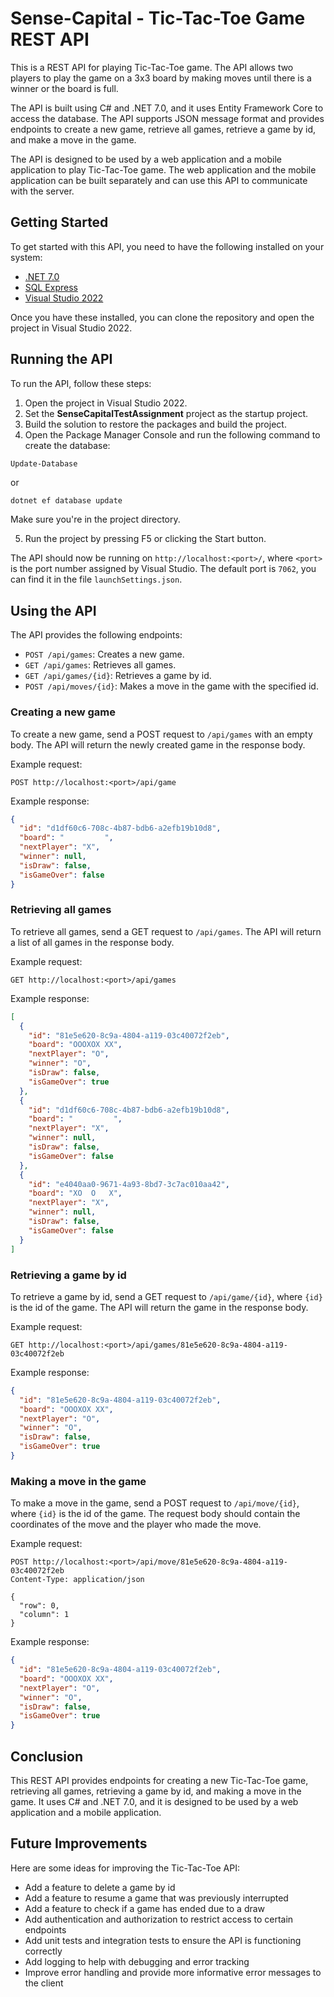 # Sense-Capital - Tic-Tac-Toe Game REST API

This is a REST API for playing Tic-Tac-Toe game. The API allows two players to play the game on a 3x3 board by making moves until there is a winner or the board is full.

The API is built using C# and .NET 7.0, and it uses Entity Framework Core to access the database. The API supports JSON message format and provides endpoints to create a new game, retrieve all games, retrieve a game by id, and make a move in the game.

The API is designed to be used by a web application and a mobile application to play Tic-Tac-Toe game. The web application and the mobile application can be built separately and can use this API to communicate with the server.

## Getting Started

To get started with this API, you need to have the following installed on your system:

- [.NET 7.0](https://dotnet.microsoft.com/en-us/download/dotnet/7.0)
- [SQL Express](https://www.microsoft.com/en-US/download/details.aspx?id=101064)
- [Visual Studio 2022](https://visualstudio.microsoft.com/vs/)

Once you have these installed, you can clone the repository and open the project in Visual Studio 2022.

## Running the API

To run the API, follow these steps:

1. Open the project in Visual Studio 2022.
2. Set the **SenseCapitalTestAssignment** project as the startup project.
3. Build the solution to restore the packages and build the project.
4. Open the Package Manager Console and run the following command to create the database:

``` PowerShell
Update-Database
```

or

```.NET CLI
dotnet ef database update
```

Make sure you're in the project directory.

5. Run the project by pressing F5 or clicking the Start button.

The API should now be running on `http://localhost:<port>/`, where `<port>` is the port number assigned by Visual Studio. The default port is `7062`, you can find it in the file `launchSettings.json`.

## Using the API

The API provides the following endpoints:

- `POST /api/games`: Creates a new game.
- `GET /api/games`: Retrieves all games.
- `GET /api/games/{id}`: Retrieves a game by id.
- `POST /api/moves/{id}`: Makes a move in the game with the specified id.

### Creating a new game

To create a new game, send a POST request to `/api/games` with an empty body. The API will return the newly created game in the response body.

Example request:

```Insomnia
POST http://localhost:<port>/api/game
```

Example response:

```json
{
  "id": "d1df60c6-708c-4b87-bdb6-a2efb19b10d8",
  "board": "         ",
  "nextPlayer": "X",
  "winner": null,
  "isDraw": false,
  "isGameOver": false
}
```

### Retrieving all games

To retrieve all games, send a GET request to `/api/games`. The API will return a list of all games in the response body.

Example request:

```Insomnia
GET http://localhost:<port>/api/games
```

Example response:

```json
[
  {
    "id": "81e5e620-8c9a-4804-a119-03c40072f2eb",
    "board": "OOOXOX XX",
    "nextPlayer": "O",
    "winner": "O",
    "isDraw": false,
    "isGameOver": true
  },
  {
    "id": "d1df60c6-708c-4b87-bdb6-a2efb19b10d8",
    "board": "         ",
    "nextPlayer": "X",
    "winner": null,
    "isDraw": false,
    "isGameOver": false
  },
  {
    "id": "e4040aa0-9671-4a93-8bd7-3c7ac010aa42",
    "board": "XO  O   X",
    "nextPlayer": "X",
    "winner": null,
    "isDraw": false,
    "isGameOver": false
  }
]
```

### Retrieving a game by id

To retrieve a game by id, send a GET request to `/api/game/{id}`, where `{id}` is the id of the game. The API will return the game in the response body.

Example request:

```Insomnia
GET http://localhost:<port>/api/games/81e5e620-8c9a-4804-a119-03c40072f2eb
```

Example response:

```json
{
  "id": "81e5e620-8c9a-4804-a119-03c40072f2eb",
  "board": "OOOXOX XX",
  "nextPlayer": "O",
  "winner": "O",
  "isDraw": false,
  "isGameOver": true
}
```

### Making a move in the game

To make a move in the game, send a POST request to `/api/move/{id}`, where `{id}` is the id of the game. The request body should contain the coordinates of the move and the player who made the move.

Example request:

```Insomnia
POST http://localhost:<port>/api/move/81e5e620-8c9a-4804-a119-03c40072f2eb
Content-Type: application/json

{
  "row": 0,
  "column": 1
}
```

Example response:

```json
{
  "id": "81e5e620-8c9a-4804-a119-03c40072f2eb",
  "board": "OOOXOX XX",
  "nextPlayer": "O",
  "winner": "O",
  "isDraw": false,
  "isGameOver": true
}
```

## Conclusion

This REST API provides endpoints for creating a new Tic-Tac-Toe game, retrieving all games, retrieving a game by id, and making a move in the game. It uses C# and .NET 7.0, and it is designed to be used by a web application and a mobile application.

## Future Improvements

Here are some ideas for improving the Tic-Tac-Toe API:

- Add a feature to delete a game by id
- Add a feature to resume a game that was previously interrupted
- Add a feature to check if a game has ended due to a draw
- Add authentication and authorization to restrict access to certain endpoints
- Add unit tests and integration tests to ensure the API is functioning correctly
- Add logging to help with debugging and error tracking
- Improve error handling and provide more informative error messages to the client
